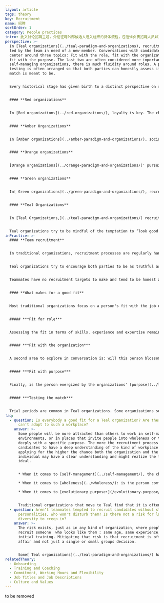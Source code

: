 ```yaml
---
layout: article
tags: theory
key: Recruitment
name: 招聘
sortOrder: 1
category: People practices
intro: 此文讨论招聘主题，介绍征聘外部候选人进入组织的具体流程，包括谁负责招聘人员以及具体面试流程的做法。
perspective: >-
  In [Teal organizations](../teal-paradigm-and-organizations), recruitment is
  led by the team in need of a new member. Conversations with candidates tend to
  center around three topics: Fit with the role, fit with the organization, and
  fit with the purpose. The last two are often considered more important, as in
  self-managing organizations, there is much fluidity around roles. A period of
  testing is often arranged so that both parties can honestly assess if the
  match is meant to be.


  Every historical stage has given birth to a distinct perspective on recruitment and to very different practices.


  #### **Red organizations**


  In [Red organizations](../red-organizations/), loyalty is key. The chief surrounds himself with family members or other people he feels he can trust or keep in line through both fear and a promise to take care of them. Recruitment boils down to co-option, and there are often ritualized joining practices where the newcomer chooses allegiance to the boss, who offers protection in return. 


  #### **Amber Organizations**


  In [Amber organizations](../amber-paradigm-and-organizations/), social stratification is the basis for recruitment. To apply for a job, candidates need to have a specific background. Historically, this hierarchical stratification in organizations paralleled social stratification: priests were recruited from peasantry; bishops and cardinals, from aristocracy. A man (and certainly a woman) born into the working class would not aspire to a management position, and once entering the organization, would not climb high. Today’s Amber organizations still tend to abide by social stratification, albeit in subtler ways. In government agencies, schools, and the military, positions higher than a certain level often still require a specific diploma or a certain number of years of experience. The person recruited might not be the most qualified, but the one that meets all the criteria.


  #### **Orange organizations**


  [Orange organizations](../orange-paradigm-and-organizations/)' pursuit of performance, efficiency and innovation makes them focus their recruitment efforts on selecting the candidates with the best skills, the most relevant experience and expertise for a specific role, as well as the best future potential for development. In some large corporations, interviews are conducted by specialized Human Resources personnel (for top leadership roles by external "head hunter" search firms,) in most cases in conjunction with the person's future manager. Significant effort and resources have been deployed to develop interview techniques and training, as well as assessments tools to help organizations optimize their success rate in recruitment.


  #### **Green organizations**


  In[ Green organizations](../green-paradigm-and-organizations/), recruitment revolves around shared culture as much as on the specific skills of the candidate. Candidates for management positions are rigorously screened on their mindset, behavior and values: are they ready to empower their subordinates, to be a coach rather than a top-down decision maker? Will they lead with humility? The focus on culture elevates human resources to a central role. 


  #### **Teal Organizations**


  In [Teal Organizations,](../teal-paradigm-and-organizations/) recruitment is led by the team in need of a new member, not by Human Resources (often, an HR function doesn’t exist.) Conversations with candidates tend to center around three topics: Fit with the role, fit with the organization, and fit with the purpose. The last two are often considered more important, as in self-managing organizations, there is much fluidity around roles.


  Teal organizations try to be mindful of the temptation to ‘look good’ to candidates during recruitment. The premise is that both parties are trying to answer one simple, fundamental question: Do we sense that we are meant to journey together? This question can only be meaningfully answered when conversations are rooted in honesty and integrity, with a willingness to inquire deeply and openly.
inPractice: >-
  #### **Team recruitment**


  In traditional organizations, recruitment processes are regularly handled by Human Resources personnel. Their interest is to quickly fill an open position with a suitable candidate  as their performance is sometimes measured by the number of job openings that they fill. It is in their best interest to present a positive view of the company and the role in order to encourage the candidate to accept the offer. In the same way, candidates try to present themselves and their job experience in the most positive light to increase the chances that they will receive an offer of employment.


  Teal organizations try to encourage both parties to be as truthful as possible with each other. The interviews are handled by future teammates who simply want to decide if they want to work with the candidate on a daily basis. The team can take advice and counsel from HR if such a function exists, but they are in charge of the process and decision. Having 10 to 12 conversations is not unusual to provide time for both parties to feel each other out and establish if the fit will work well for the team and the candidate.


  Teammates have no recruitment targets to make and tend to be honest about their workplace. If they oversell the company to their potential new teammate, they would have to live with the consequences of that on a daily basis. Because team members tend to be honest about the workplace, candidates feel invited to be honest too. Candidates often meet all their future colleagues, tour the premises, are invited to genuinely ask all sorts of questions to determine if it really is a place they feel called to work for. Many Teal Organizations report that their recruitment process and decisions can take significantly longer than usual. They sometimes accept slower growth, keeping a posting open until they find a person that fits not only the job opening but also the organization and its purpose.


  #### **What makes for a good fit**


  Most traditional organizations focus on a person's fit with the job description. Teal organizations tend to take a broader perspective, designing recruitment as a two-way discovery process to answer one fundamental question: Are we meant to journey together?


  ##### ***Fit for role***


  Assessing the fit in terms of skills, experience and expertise remains an important component of the recruitment process, especially for specific roles requiring expertise. Roles in self-managing organizations are exchanged very fluidly, though. For that reason, the "fit for role" is often not considered to be paramount, as it is likely that a person's roles might change quickly. Self-managing organizations experience that when employees are motivated to take on a new and challenging role, they  pick up new skills and experience in surprisingly little time.


  ##### ***Fit with the organization***


  A second area to explore in conversation is: will this person blossom in the organization? Will he or she thrive in a self-organizing environment? Does the person feel aligned by the organization's values? Does he or she "click" with the colleagues? Many Teal organizations, like [Morning Star](http://www.morningstarco.com/), give candidates a training in self-management, so candidates can determine if that is what they want. Other organizations create moments in the recruitment process to have in-depth discussions about the company's and the candidate's values.


  ##### ***Fit with purpose***


  Finally, is the person energized by the organizations’ [purpose](../listening-to-purpose/)? Is there something in the person's history that makes them resonate, makes them want to serve this purpose at this moment in their life? The discussion triggered by these questions can reach substantial depth and help both the candidate and the organization learn more about themselves. Recruitment becomes a process of self-inquiry as much as a process of mutual assessment.


  ##### ***Testing the match***


  Trial periods are common in Teal organizations. Some organizations such as [FAVI ](http://www.favi.com/en/)make extended use of this period for both parties to test whether the match works well in the long run. [Zappos ](https://en.wikipedia.org/wiki/Zappos)offers its new hires a $3,000 check if they have second thoughts and choose to quit during the four-week orientation. The idea is that everyone will be better off if they don’t stay in what promises to be an unhappy marriage.
faq:
  - question: Is everybody a good fit for a Teal organization? Are there people who
      can't adapt to such a workplace?
    answer: >-
      Some people will be more attracted than others to work in self-managing
      environments, or in places that invite people into wholeness or to engage
      deeply with a specific purpose. The more the recruitment process allows
      candidates to have a deep understanding of the kind of workplace they are
      applying for the higher the chance both the organization and the
      individual may have a clear understanding and might realize the fit is not
      ideal.


      * When it comes to [self-management](../self-management/), the challenge tends to be different, depending on a person's background. If the candidate is used to being a manager or to work in a staff position with power over operating units, it can be a challenging transition. Candidates who have previously worked in the lower levels of the organization may find it hard at first to deal with the higher levels of commitment and personal responsibility that self-management requires.

      * When it comes to [wholeness](../wholeness/): is the person comfortable with an environment where colleagues are expecting each other to be open and vulnerable, to show up from a place of wholeness?

      * When it comes to [evolutionary purpose:](/evolutionary-purpose/) does the person resonate with the organization's purpose, and do they feel ok with an environment in which there is little predict & control, and more sense and respond?


      Traditional organizations that move to Teal find that it is often hard to predict who will thrive in the new environment or not. Some people suddenly blossom, whereas others where everyone predicted they would love it find it hard. So taking time in the recruitment process and building in, when possible, a test period might be helpful to increases chances of a good fit.
  - question: Aren’t teammates tempted to recruit candidates without strong
      personalities, who won't disturb them? Is there not a risk for lack of
      diversity to creep in?
    answer: >-
      The risk exists, just as in any kind of organization, where people prefer
      recruit someone  who looks like them : same age, same experience, same
      initial training. Mitigating that risk is that recruitment is often a team
      affair and not just a single or small groups decision. 


      Some[ Teal organizations](../teal-paradigm-and-organizations/) have invented processes to preserve diversity (see below RHD  bi-monthly “isms in the workplace meeting”).
relatedTheory:
  - Onboarding
  - Training and Coaching
  - Commitment, Working Hours and Flexibility
  - Job Titles and Job Descriptions
  - Culture and Values
---
```

to be removed